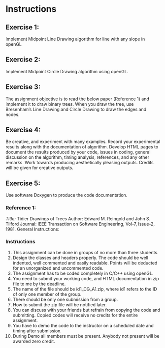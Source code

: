 # Instructions

## Exercise 1:

Implement Midpoint Line Drawing algorithm for line with any slope in openGL

## Exercise 2:

Implement Midpoint Circle Drawing algorithm using openGL.

## Exercise 3:

The assignment objective is to read the below paper (Reference 1) and implement it
to draw binary trees. When you draw the tree, use Bresenham’s Line Drawing and Circle
Drawing to draw the edges and nodes.

## Exercise 4:

Be creative, and experiment with many examples. Record your experimental results
along with the documentation of algorithm. Develop HTML pages to document the results
produced by your code, issues in coding, general discussion on the algorithm, timing analysis,
references, and any other remarks. Work towards producing aesthetically pleasing outputs.
Credits will be given for creative outputs.

## Exercise 5:

Use software Doxygen to produce the code documentation.

### Reference 1:

_Title:_ Tidier Drawings of Trees Author: Edward M. Reingold and John S. Tilford
Journal: IEEE Transaction on Software Engineering, Vol-7, Issue-2, 1981.
General Instructions:

### Instructions

1. This assignment can be done in groups of no more than three students.
2. Design the classes and headers properly. The code should be well indented, well
   commented and easily readable. Points will be deducted for an unorganized and
   uncommented code.
3. The assignment has to be coded completely in C/C++ using openGL.
4. You need to submit your working code, and HTML documentation in zip file to me by
   the deadline.
5. The name of the file should be id1_CG_A1.zip, where id1 refers to the ID of only one
   member of the group.
6. There should be only one submission from a group.
7. How to submit the zip file will be notified later.
8. You can discuss with your friends but refrain from copying the code and submitting.
   Copied codes will receive no credits for the entire assignment.
9. You have to demo the code to the instructor on a scheduled date and timing after
   submission.
10. During Demo all members must be present. Anybody not present will be awarded
    zero credit.
